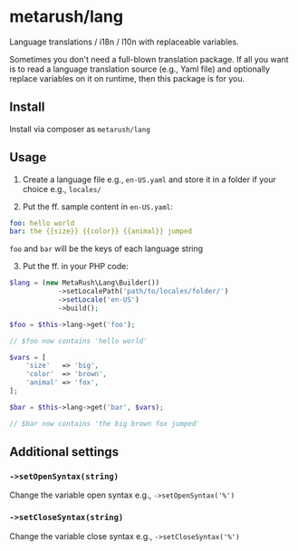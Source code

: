 # metarush/lang

Language translations / i18n / l10n with replaceable variables.

Sometimes you don't need a full-blown translation package.
If all you want is to read a language translation source (e.g., Yaml file) and optionally replace variables on it on runtime, then this package is for you.

## Install

Install via composer as `metarush/lang`

## Usage

1. Create a language file e.g., `en-US.yaml` and store it in a folder if your choice e.g., `locales/`

2. Put the ff. sample content in `en-US.yaml`:

```yaml
foo: hello world
bar: the {{size}} {{color}} {{animal}} jumped
```

`foo` and `bar` will be the keys of each language string

3. Put the ff. in your PHP code:

```php
$lang = (new MetaRush\Lang\Builder())
            ->setLocalePath('path/to/locales/folder/')
            ->setLocale('en-US')
            ->build();

$foo = $this->lang->get('foo');

// $foo now contains 'hello world'

$vars = [
    'size'   => 'big',
    'color'  => 'brown',
    'animal' => 'fox',
];

$bar = $this->lang->get('bar', $vars);

// $bar now contains 'the big brown fox jumped'
```

## Additional settings

### `->setOpenSyntax(string)`

Change the variable open syntax e.g., `->setOpenSyntax('%')`

### `->setCloseSyntax(string)`

Change the variable close syntax e.g., `->setCloseSyntax('%')`